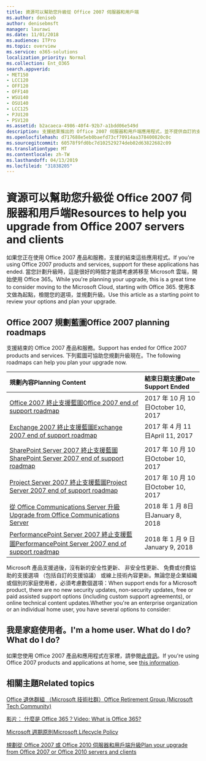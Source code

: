 ```yaml
---
title: 資源可以幫助您升級從 Office 2007 伺服器和用戶端
ms.author: deniseb
author: denisebmsft
manager: laurawi
ms.date: 11/01/2018
ms.audience: ITPro
ms.topic: overview
ms.service: o365-solutions
localization_priority: Normal
ms.collection: Ent_O365
search.appverid:
- MET150
- LCC120
- OFF120
- OFF140
- WSU140
- OSU140
- LCC125
- PJU120
- PSV120
ms.assetid: b2acaeca-4986-40f4-92b7-a1bdd06e549d
description: 支援結束推出的 Office 2007 伺服器和用戶端應用程式，並不提供自訂的支援協議。 使用本文來啟動現在規劃您的升級。
ms.openlocfilehash: d717688e5eb0baefd73cf70914aa378400820c0c
ms.sourcegitcommit: 60578f9fd0bc7d102529274deb02d63822682c09
ms.translationtype: MT
ms.contentlocale: zh-TW
ms.lasthandoff: 04/13/2019
ms.locfileid: "31838205"
---
```

# <a name="resources-to-help-you-upgrade-from-office-2007-servers-and-clients"></a><span data-ttu-id="d6751-104">資源可以幫助您升級從 Office 2007 伺服器和用戶端</span><span class="sxs-lookup"><span data-stu-id="d6751-104">Resources to help you upgrade from Office 2007 servers and clients</span></span>

<span data-ttu-id="d6751-105">如果您正在使用 Office 2007 產品和服務，支援的結束這些應用程式。</span><span class="sxs-lookup"><span data-stu-id="d6751-105">If you're using Office 2007 products and services, support for these applications has ended.</span></span> <span data-ttu-id="d6751-106">當您計劃升級時，這是很好的時間才能請考慮將移至 Microsoft 雲端，開始使用 Office 365。</span><span class="sxs-lookup"><span data-stu-id="d6751-106">While you're planning your upgrade, this is a great time to consider moving to the Microsoft Cloud, starting with Office 365.</span></span> <span data-ttu-id="d6751-107">使用本文做為起點，檢閱您的選項，並規劃升級。</span><span class="sxs-lookup"><span data-stu-id="d6751-107">Use this article as a starting point to review your options and plan your upgrade.</span></span>
      
## <a name="office-2007-planning-roadmaps"></a><span data-ttu-id="d6751-108">Office 2007 規劃藍圖</span><span class="sxs-lookup"><span data-stu-id="d6751-108">Office 2007 planning roadmaps</span></span>
  
<span data-ttu-id="d6751-109">支援結束的 Office 2007 產品和服務。</span><span class="sxs-lookup"><span data-stu-id="d6751-109">Support has ended for Office 2007 products and services.</span></span> <span data-ttu-id="d6751-110">下列藍圖可協助您規劃升級現在。</span><span class="sxs-lookup"><span data-stu-id="d6751-110">The following roadmaps can help you plan your upgrade now.</span></span>

|<span data-ttu-id="d6751-111">**規劃內容**</span><span class="sxs-lookup"><span data-stu-id="d6751-111">**Planning Content**</span></span>|<span data-ttu-id="d6751-112">**結束日期支援**</span><span class="sxs-lookup"><span data-stu-id="d6751-112">**Date Support Ended**</span></span>|
|:-----|:-----|
|[<span data-ttu-id="d6751-113">Office 2007 終止支援藍圖</span><span class="sxs-lookup"><span data-stu-id="d6751-113">Office 2007 end of support roadmap</span></span>](https://docs.microsoft.com/DeployOffice/office-2007-end-support-roadmap) <br/> |<span data-ttu-id="d6751-114">2017 年 10 月 10 日</span><span class="sxs-lookup"><span data-stu-id="d6751-114">October 10, 2017</span></span>  <br/> |
|[<span data-ttu-id="d6751-115">Exchange 2007 終止支援藍圖</span><span class="sxs-lookup"><span data-stu-id="d6751-115">Exchange 2007 end of support roadmap</span></span>](exchange-2007-end-of-support.md) <br/> |<span data-ttu-id="d6751-116">2017 年 4 月 11 日</span><span class="sxs-lookup"><span data-stu-id="d6751-116">April 11, 2017</span></span>  <br/> |
|<span data-ttu-id="d6751-117">
  [SharePoint Server 2007 終止支援藍圖](sharepoint-2007-end-of-support.md)</span><span class="sxs-lookup"><span data-stu-id="d6751-117">[SharePoint Server 2007 end of support roadmap](sharepoint-2007-end-of-support.md)</span></span> <br/> |<span data-ttu-id="d6751-118">2017 年 10 月 10 日</span><span class="sxs-lookup"><span data-stu-id="d6751-118">October 10, 2017</span></span>  <br/> |
|[<span data-ttu-id="d6751-119">Project Server 2007 終止支援藍圖</span><span class="sxs-lookup"><span data-stu-id="d6751-119">Project Server 2007 end of support roadmap</span></span>](project-server-2007-end-of-support.md) <br/> |<span data-ttu-id="d6751-120">2017 年 10 月 10 日</span><span class="sxs-lookup"><span data-stu-id="d6751-120">October 10, 2017</span></span>  <br/> |
|[<span data-ttu-id="d6751-121">從 Office Communications Server 升級</span><span class="sxs-lookup"><span data-stu-id="d6751-121">Upgrade from Office Communications Server</span></span>](https://docs.microsoft.com/SkypeForBusiness/plan-your-deployment/upgrade) <br/> |<span data-ttu-id="d6751-122">2018 年 1 月 8日日</span><span class="sxs-lookup"><span data-stu-id="d6751-122">January 8, 2018</span></span>  <br/> |
|[<span data-ttu-id="d6751-123">PerformancePoint Server 2007 終止支援藍圖</span><span class="sxs-lookup"><span data-stu-id="d6751-123">PerformancePoint Server 2007 end of support roadmap</span></span>](pps-2007-end-of-support.md) <br/> |<span data-ttu-id="d6751-124">2018 年 1 月 9 日</span><span class="sxs-lookup"><span data-stu-id="d6751-124">January 9, 2018</span></span>  <br/> |
   
<span data-ttu-id="d6751-125">Microsoft 產品支援過後，沒有新的安全性更新、 非安全性更新、 免費或付費協助的支援選項 （包括自訂的支援協議） 或線上技術內容更新。無論您是企業組織或個別的家庭使用者，必須考慮數個選項：</span><span class="sxs-lookup"><span data-stu-id="d6751-125">When support ends for a Microsoft product, there are no new security updates, non-security updates, free or paid assisted support options (including custom support agreements), or online technical content updates.Whether you're an enterprise organization or an individual home user, you have several options to consider:</span></span>

## <a name="im-a-home-user-what-do-i-do"></a><span data-ttu-id="d6751-126">我是家庭使用者。</span><span class="sxs-lookup"><span data-stu-id="d6751-126">I'm a home user.</span></span> <span data-ttu-id="d6751-127">What do I do?</span><span class="sxs-lookup"><span data-stu-id="d6751-127">What do I do?</span></span>

<span data-ttu-id="d6751-128">如果您使用 Office 2007 產品和應用程式在家裡，請參閱[此資訊](plan-upgrade-previous-versions-office.md#im-a-home-user-what-do-i-do)。</span><span class="sxs-lookup"><span data-stu-id="d6751-128">If you're using Office 2007 products and applications at home, see [this information](plan-upgrade-previous-versions-office.md#im-a-home-user-what-do-i-do).</span></span>
     
## <a name="related-topics"></a><span data-ttu-id="d6751-129">相關主題</span><span class="sxs-lookup"><span data-stu-id="d6751-129">Related topics</span></span>

[<span data-ttu-id="d6751-130">Office 退休群組 （Microsoft 技術社群）</span><span class="sxs-lookup"><span data-stu-id="d6751-130">Office Retirement Group (Microsoft Tech Community)</span></span>](https://go.microsoft.com/fwlink/?linkid=842065)
  
[<span data-ttu-id="d6751-131">影片： 什麼是 Office 365？</span><span class="sxs-lookup"><span data-stu-id="d6751-131">Video: What is Office 365?</span></span>](https://support.office.com/article/847caf12-2589-452c-8aca-1c009797678b.aspx)
  
[<span data-ttu-id="d6751-132">Microsoft 週期原則</span><span class="sxs-lookup"><span data-stu-id="d6751-132">Microsoft Lifecycle Policy</span></span>](https://go.microsoft.com/fwlink/?linkid=865200)

[<span data-ttu-id="d6751-133">規劃從 Office 2007 或 Office 2010 伺服器和用戶端升級</span><span class="sxs-lookup"><span data-stu-id="d6751-133">Plan your upgrade from Office 2007 or Office 2010 servers and clients</span></span>](plan-upgrade-previous-versions-office.md)
  

